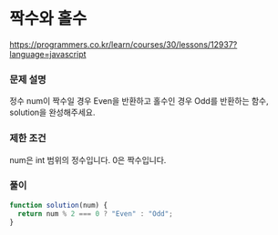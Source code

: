 # 짝수와 홀수

https://programmers.co.kr/learn/courses/30/lessons/12937?language=javascript

### 문제 설명

정수 num이 짝수일 경우 Even을 반환하고 홀수인 경우 Odd를 반환하는 함수, solution을 완성해주세요.

### 제한 조건

num은 int 범위의 정수입니다.
0은 짝수입니다.

### 풀이

```js
function solution(num) {
  return num % 2 === 0 ? "Even" : "Odd";
}
```
